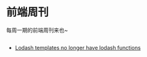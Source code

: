 # 前端周刊
每周一期的前端周刊来也~

## 

* [Lodash templates no longer have lodash functions](https://github.com/nuxt/nuxt.js/issues/4350)
